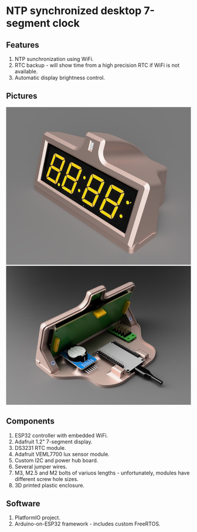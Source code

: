 NTP synchronized desktop 7-segment clock
=======================================================
Features
--------
1. NTP sunchronization using WiFi.
2. RTC backup - will show time from a high precision RTC if WiFi is not available.
3. Automatic display brightness control.

Pictures
--------
![Front view](/readme_assets/assembly_front.jpg)
![Inside view](/readme_assets/assembly_guts.jpg)

Components
----------
1. ESP32 controller with embedded WiFi.
2. Adafruit 1.2" 7-segment display.
3. DS3231 RTC module.
4. Adafruit VEML7700 lux sensor module.
5. Custom I2C and power hub board.
6. Several jumper wires.
7. M3, M2.5 and M2 bolts of variuos lengths - unfortunately, modules have different screw hole sizes.
8. 3D printed plastic enclosure.

Software
--------
1. PlatformIO project.
2. Arduino-on-ESP32 framework - includes custom FreeRTOS.